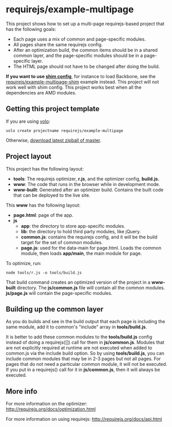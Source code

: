 # requirejs/example-multipage

This project shows how to set up a multi-page requirejs-based project that has
the following goals:

* Each page uses a mix of common and page-specific modules.
* All pages share the same requirejs config.
* After an optimization build, the common items should be in a shared common
layer, and the page-specific modules should be in a page-specific layer.
* The HTML page should not have to be changed after doing the build.

**If you want to use [shim config](http://requirejs.org/docs/api.html#config-shim)**, for instance to load Backbone, see
the [requirejs/example-multipage-shim](https://github.com/requirejs/example-multipage-shim)
example instead. This project will not work well with shim config. This project works
best when all the dependencies are AMD modules.

## Getting this project template

If you are using [volo](https://github.com/volojs/volo):

    volo create projectname requirejs/example-multipage

Otherwise,
[download latest zipball of master](https://github.com/requirejs/example-multipage/zipball/master).

## Project layout

This project has the following layout:

* **tools**: The requirejs optimizer, **r.js**, and the optimizer config,
**build.js.**
* **www**: The code that runs in the browser while in development mode.
* **www-built**: Generated after an optimizer build. Contains the built code
that can be deployed to the live site.

This **www** has the following layout:


* **page.html**: page of the app.
* **js**
    * **app**: the directory to store app-specific modules.
    * **lib**: the directory to hold third party modules, like jQuery.
    * **common.js**: contains the requirejs config, and it will be the build
    target for the set of common modules.
    * **page.js**: used for the data-main for page.html. Loads the common
    module, then loads **app/main**, the main module for page.

To optimize, run:

    node tools/r.js -o tools/build.js

That build command creates an optimized version of the project in a
**www-built** directory. The **js/common.js** file will contain all the common
modules. **js/page.js** will contain the page-specific modules.

## Building up the common layer

As you do builds and see in the build output that each page is including the
same module, add it to common's "include" array in **tools/build.js**.

It is better to add these common modules to the **tools/build.js** config
instead of doing a requirejs([]) call for them in **js/common.js**. Modules that
are not explicitly required at runtime are not executed when added to common.js
via the include build option. So by using **tools/build.js**, you can include
common modules that may be in 2-3 pages but not all pages. For pages that do
not need a particular common module, it will not be executed. If you put in a
requirejs() call for it in **js/common.js**, then it will always be executed.

## More info

For more information on the optimizer:
http://requirejs.org/docs/optimization.html

For more information on using requirejs:
http://requirejs.org/docs/api.html
